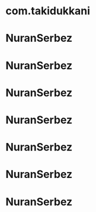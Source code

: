# com.takidukkani
# NuranSerbez
# NuranSerbez
# NuranSerbez
# NuranSerbez
# NuranSerbez
# NuranSerbez
# NuranSerbez
